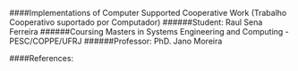 ####Implementations of Computer Supported Cooperative Work (Trabalho Cooperativo suportado por Computador)
######Student: Raul Sena Ferreira
######Coursing Masters in Systems Engineering and Computing - PESC/COPPE/UFRJ
######Professor: PhD. Jano Moreira

####References:

